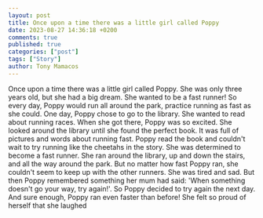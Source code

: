 ```yaml
---
layout: post
title: Once upon a time there was a little girl called Poppy
date: 2023-08-27 14:36:18 +0200
comments: true
published: true
categories: ["post"]
tags: ["Story"]
author: Tony Mamacos
---
```

Once upon a time there was a little girl called Poppy. She was only three years old, but she had a big dream. She wanted to be a fast runner! So every day, Poppy would run all around the park, practice running as fast as she could.
One day, Poppy chose to go to the library. She wanted to read about running races. When she got there, Poppy was so excited. She looked around the library until she found the perfect book. It was full of pictures and words about running fast.
Poppy read the book and couldn't wait to try running like the cheetahs in the story. She was determined to become a fast runner. She ran around the library, up and down the stairs, and all the way around the park.
But no matter how fast Poppy ran, she couldn't seem to keep up with the other runners. She was tired and sad.
But then Poppy remembered something her mum had said: 'When something doesn't go your way, try again!'. So Poppy decided to try again the next day.
And sure enough, Poppy ran even faster than before! She felt so proud of herself that she laughed
